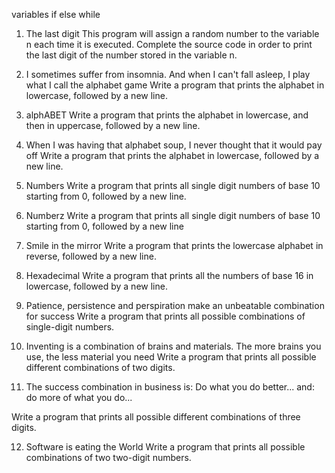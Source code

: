 variables if else while



1. The last digit
 This program will assign a random number to the variable n each time it is executed. Complete the source code in order to print the last digit of the number stored in the variable n.

 2. I sometimes suffer from insomnia. And when I can't fall asleep, I play what I call the alphabet game
 Write a program that prints the alphabet in lowercase, followed by a new line.

 3. alphABET
 Write a program that prints the alphabet in lowercase, and then in uppercase, followed by a new line.

 4. When I was having that alphabet soup, I never thought that it would pay off
 Write a program that prints the alphabet in lowercase, followed by a new line.


 5. Numbers
 Write a program that prints all single digit numbers of base 10 starting from 0, followed by a new line.


6. Numberz
Write a program that prints all single digit numbers of base 10 starting from 0, followed by a new line

7. Smile in the mirror
Write a program that prints the lowercase alphabet in reverse, followed by a new line.

8. Hexadecimal
Write a program that prints all the numbers of base 16 in lowercase, followed by a new line.

9. Patience, persistence and perspiration make an unbeatable combination for success
Write a program that prints all possible combinations of single-digit numbers.


10. Inventing is a combination of brains and materials. The more brains you use, the less material you need
Write a program that prints all possible different combinations of two digits.

11. The success combination in business is: Do what you do better... and: do more of what you do...

Write a program that prints all possible different combinations of three digits.

12. Software is eating the World
Write a program that prints all possible combinations of two two-digit numbers.


